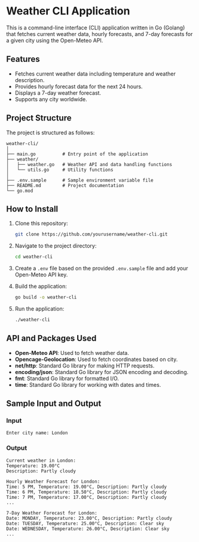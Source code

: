 # Weather CLI Application

This is a command-line interface (CLI) application written in Go (Golang) that fetches current weather data, hourly forecasts, and 7-day forecasts for a given city using the Open-Meteo API.

## Features

- Fetches current weather data including temperature and weather description.
- Provides hourly forecast data for the next 24 hours.
- Displays a 7-day weather forecast.
- Supports any city worldwide.

## Project Structure

The project is structured as follows:

```
weather-cli/
│
├── main.go          # Entry point of the application
├── weather/
│   ├── weather.go   # Weather API and data handling functions
│   └── utils.go     # Utility functions
│
├── .env.sample      # Sample environment variable file
├── README.md        # Project documentation
└── go.mod
```

## How to Install

1. Clone this repository:

    ```bash
    git clone https://github.com/yourusername/weather-cli.git
    ```

2. Navigate to the project directory:

    ```bash
    cd weather-cli
    ```

3. Create a `.env` file based on the provided `.env.sample` file and add your Open-Meteo API key.

4. Build the application:

    ```bash
    go build -o weather-cli
    ```

5. Run the application:

    ```bash
    ./weather-cli
    ```

## API and Packages Used

- **Open-Meteo API**: Used to fetch weather data.
- **Opencage-Geolocation**: Used to fetch coordinates based on city.
- **net/http**: Standard Go library for making HTTP requests.
- **encoding/json**: Standard Go library for JSON encoding and decoding.
- **fmt**: Standard Go library for formatted I/O.
- **time**: Standard Go library for working with dates and times.

## Sample Input and Output

### Input

```
Enter city name: London
```

### Output

```
Current weather in London:
Temperature: 19.00°C
Description: Partly cloudy

Hourly Weather Forecast for London:
Time: 5 PM, Temperature: 19.00°C, Description: Partly cloudy
Time: 6 PM, Temperature: 18.50°C, Description: Partly cloudy
Time: 7 PM, Temperature: 17.00°C, Description: Partly cloudy
...

7-Day Weather Forecast for London:
Date: MONDAY, Temperature: 23.00°C, Description: Partly cloudy
Date: TUESDAY, Temperature: 25.00°C, Description: Clear sky
Date: WEDNESDAY, Temperature: 26.00°C, Description: Clear sky
...
```
